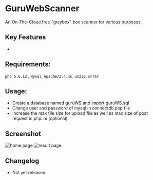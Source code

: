 # GuruWebScanner
An On-The-Cloud free "greybox" box scanner for various purposes.

## Key Features
*

## Requirements:
`php 5.6.12` , `mysql`, `Apache/2.4.16`, `unzip`, `unrar`

## Usage:
* Create a database named guruWS and import guruWS.sql
* Change user and password of mysql in connectdb.php file
* Increase the max file size for upload file as well as max size of post request in php.ini (optional)

## Screenshot
![home page](https://raw.githubusercontent.com/giaplv57/GuruWebScanner/master/img/screenshot/home.jpg?token=AE0vQvA4-EiGkFjOlf7yfDHnRkFcBM8jks5WAck6wA%3D%3D)
![result page](https://raw.githubusercontent.com/giaplv57/GuruWebScanner/master/img/screenshot/result.JPG?token=AE0vQjgCbOwsGx3sy-U9fpTH-BYYq7yQks5WAcliwA%3D%3D)

## Changelog
* Not yet released
